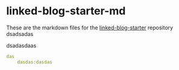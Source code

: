 # linked-blog-starter-md
These are the markdown files for the [linked-blog-starter](https://github.com/matthewwong525/linked-blog-starter) repository
dsadsadas

dsadasdaas

```YAML
das
	dasdas:dasdas
```